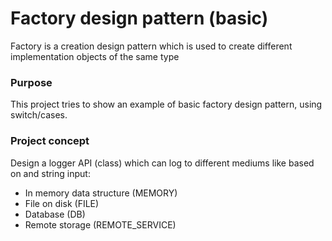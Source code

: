 ﻿# Factory design pattern (basic)

Factory is a creation design pattern which is used to create different implementation objects of the same type

### Purpose
This project tries to show an example of basic factory design pattern, using switch/cases.

### Project concept
Design a logger API (class) which can log to different mediums like based on and string input:
- In memory data structure (MEMORY)
- File on disk (FILE)
- Database (DB)
- Remote storage (REMOTE_SERVICE) 